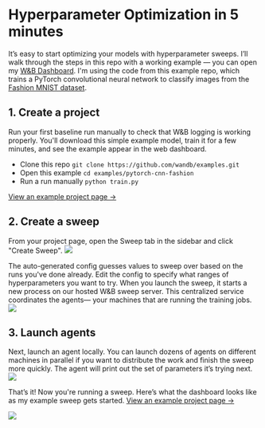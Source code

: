 # Hyperparameter Optimization in 5 minutes
It’s easy to start optimizing your models with hyperparameter sweeps. I’ll walk through the steps in this repo with a working example — you can open my [W&B Dashboard](https://app.wandb.ai/carey/pytorch-cnn-fashion). I'm using the code from this example repo, which trains a PyTorch convolutional neural network to classify images from the [Fashion MNIST dataset](https://github.com/zalandoresearch/fashion-mnist).

## 1. Create a project
Run your first baseline run manually to check that W&B logging is working properly. You'll download this simple example model, train it for a few minutes, and see the example appear in the web dashboard.
- Clone this repo `git clone https://github.com/wandb/examples.git` 
- Open this example `cd examples/pytorch-cnn-fashion`
- Run a run manually `python train.py`

[View an example project page →](https://app.wandb.ai/carey/pytorch-cnn-fashion)

## 2. Create a sweep
From your project page, open the Sweep tab in the sidebar and click "Create Sweep".
![](https://i.imgur.com/q3o0EGT.png)

The auto-generated config guesses values to sweep over based on the runs you've done already. Edit the config to specify what ranges of hyperparameters you want to try. When you launch the sweep, it starts a new process on our hosted W&B sweep server. This centralized service coordinates the agents— your machines that are running the training jobs.
![](https://i.imgur.com/gucKbHO.png)

## 3. Launch agents
Next, launch an agent locally. You can launch dozens of agents on different machines in parallel if you want to distribute the work and finish the sweep more quickly. The agent will print out the set of parameters it’s trying next.
![](https://i.imgur.com/6pWCOym.png)

That’s it! Now you're running a sweep. Here’s what the dashboard looks like as my example sweep gets started.
[View an example project page →](https://app.wandb.ai/carey/pytorch-cnn-fashion)

![](https://i.imgur.com/gK42OOB.png)

